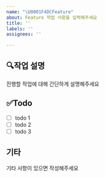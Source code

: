 ```yaml
---
name: "\U0001F4DCFeature"
about: Feature 작업 사항을 입력해주세요
title: ''
labels: ''
assignees: ''

---
```


## 🔍작업 설명
진행할 작업에 대해 간단하게 설명해주세요

## ✅Todo
- [ ] todo 1
- [ ] todo 2
- [ ] todo 3

## 기타
기타 사항이 있으면 작성해주세요
